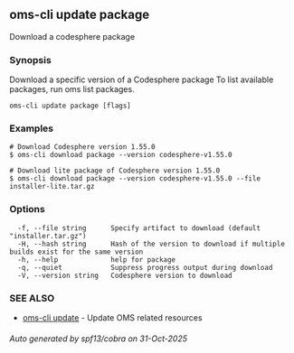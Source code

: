 ## oms-cli update package

Download a codesphere package

### Synopsis

Download a specific version of a Codesphere package
To list available packages, run oms list packages.

```
oms-cli update package [flags]
```

### Examples

```
# Download Codesphere version 1.55.0
$ oms-cli download package --version codesphere-v1.55.0

# Download lite package of Codesphere version 1.55.0
$ oms-cli download package --version codesphere-v1.55.0 --file installer-lite.tar.gz

```

### Options

```
  -f, --file string      Specify artifact to download (default "installer.tar.gz")
  -H, --hash string      Hash of the version to download if multiple builds exist for the same version
  -h, --help             help for package
  -q, --quiet            Suppress progress output during download
  -V, --version string   Codesphere version to download
```

### SEE ALSO

* [oms-cli update](oms-cli_update.md)	 - Update OMS related resources

###### Auto generated by spf13/cobra on 31-Oct-2025
